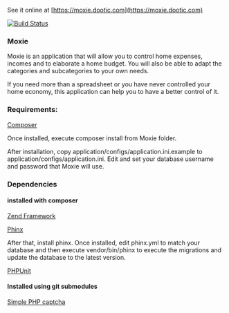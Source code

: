 See it online at [https://moxie.dootic.com](https://moxie.dootic.com)

[![Build Status](http://integration.dootic.com:8080/job/moxie.dootic.com/badge/icon?style=plastic)](http://integration.dootic.com:8080/job/moxie.dootic.com/)

### Moxie

Moxie is an application that will allow you to control home expenses, incomes and to elaborate a home budget. You will also be able to adapt the categories and subcategories to your own needs.

If you need more than a spreadsheet or you have never controlled your home economy, this application can help you to have a better control of it.

### Requirements:

[Composer](https://getcomposer.org/)

Once installed, execute composer install from Moxie folder.

After installation, copy application/configs/application.ini.example to application/configs/application.ini. Edit
and set your database username and password that Moxie will use.

### Dependencies

#### installed with composer

[Zend Framework](http://framework.zend.com/)

[Phinx](https://phinx.org/)

After that, install phinx. Once installed, edit phinx.yml to match your database and then execute vendor/bin/phinx to
execute the migrations and update the database to the latest version.

[PHPUnit](https://phpunit.de/)

#### Installed using git submodules

[Simple PHP captcha](https://github.com/claviska/simple-php-captcha)